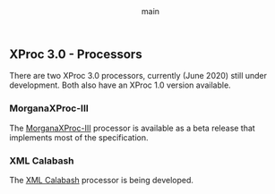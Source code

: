 <pubmeta>
<header>main</header>
<title>XProc 3.0 - Processors</title>
</pubmeta>

<h2>XProc 3.0 - Processors</h2>

There are two XProc 3.0 processors, currently (June 2020) still under development. Both also have an XProc 1.0 version available.

<h3>MorganaXProc-III</h3>

The [MorganaXProc-III](https://www.xml-project.com/) processor is available as a beta release that implements most of the specification.


<h3>XML Calabash</h3>

The [XML Calabash](https://xmlcalabash.com/) processor is being developed.